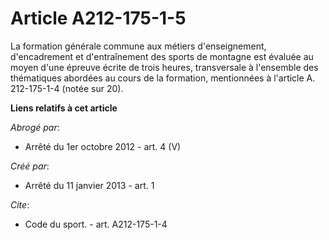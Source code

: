 # Article A212-175-1-5

La formation générale commune aux métiers d'enseignement, d'encadrement et d'entraînement des sports de montagne est évaluée
au moyen d'une épreuve écrite de trois heures, transversale à l'ensemble des thématiques abordées au cours de la formation,
mentionnées à l'article A. 212-175-1-4 (notée sur 20).

**Liens relatifs à cet article**

_Abrogé par_:

  - Arrêté du 1er octobre 2012 - art. 4 (V)

_Créé par_:

  - Arrêté du 11 janvier 2013 - art. 1

_Cite_:

  - Code du sport. - art. A212-175-1-4
